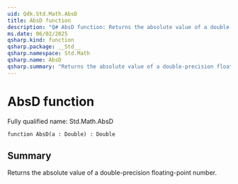 ```yaml
---
uid: Qdk.Std.Math.AbsD
title: AbsD function
description: "Q# AbsD function: Returns the absolute value of a double-precision floating-point number."
ms.date: 06/02/2025
qsharp.kind: function
qsharp.package: __Std__
qsharp.namespace: Std.Math
qsharp.name: AbsD
qsharp.summary: "Returns the absolute value of a double-precision floating-point number."
---
```


# AbsD function

Fully qualified name: Std.Math.AbsD

```qsharp
function AbsD(a : Double) : Double
```

## Summary
Returns the absolute value of a double-precision floating-point number.
